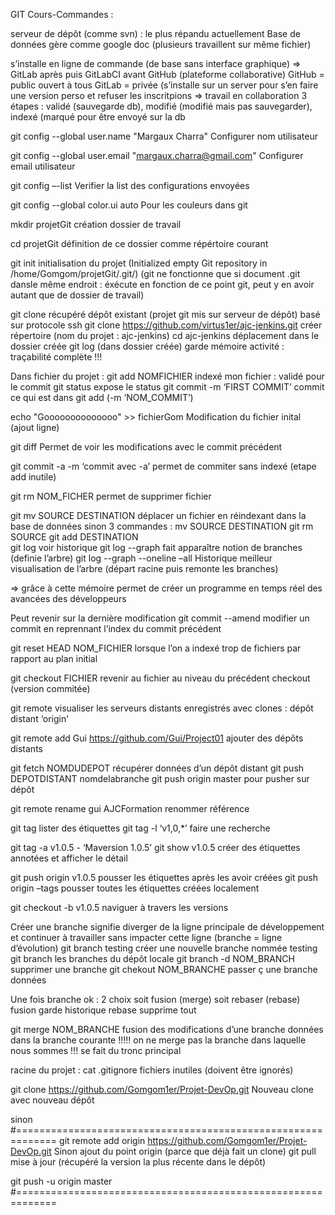 GIT Cours-Commandes :

serveur de dépôt (comme svn) : le plus répandu actuellement 
Base de données gère comme google doc (plusieurs travaillent sur même fichier)

s’installe en ligne de commande (de base sans interface graphique) => GitLab après puis GitLabCI avant GitHub (plateforme collaborative)
	GitHub = public ouvert à tous 
	GitLab = privée (s’installe sur un server pour s’en faire une version perso et refuser les 	inscritpions
	⇒ travail en collaboration
3 étapes : validé (sauvegarde db), modifié (modifié mais pas sauvegarder), indexé (marqué pour être envoyé sur la db



git config --global user.name "Margaux Charra"
	Configurer nom utilisateur 

git config --global user.email "margaux.charra@gmail.com"
	Configurer email utilisateur 

git config –-list
	Verifier la list des configurations envoyées 

git config --global color.ui auto
	Pour les couleurs dans git 

mkdir projetGit
	création dossier de travail

cd projetGit
	définition de ce dossier comme répértoire courant 

git init
	initialisation du projet (Initialized empty Git repository in /home/Gomgom/projetGit/.git/)
	(git ne fonctionne que si document .git dansle même endroit : éxécute en fonction de ce 	point git, peut y en avoir autant que de dossier de travail)

git clone 
	récupéré dépôt existant (projet git mis sur serveur de dépôt) basé sur protocole ssh 
git clone https://github.com/virtus1er/ajc-jenkins.git
	créer répertoire (nom du projet : ajc-jenkins) 
cd ajc-jenkins 
	déplacement dans le dossier créée 
git log
	(dans dossier créée) garde mémoire activité : traçabilité complète !!!

Dans fichier du projet : 
git add NOMFICHIER
	indexé mon fichier : validé pour le commit
git status
	expose le status 
git commit -m ‘FIRST COMMIT’
	commit ce qui est dans git add (-m ‘NOM_COMMIT’) 

echo "Goooooooooooooo" >> fichierGom
	Modification du fichier inital (ajout ligne)

git diff
	Permet de voir les modifications avec le commit précédent 

git commit -a -m ‘commit avec -a’
	permet de commiter sans indexé (etape add inutile)

git rm NOM_FICHER 
	permet de supprimer fichier 

git mv SOURCE DESTINATION 
	déplacer un fichier en réindexant dans la base de données 
	sinon 3 commandes : 
		mv SOURCE DESTINATION
		git rm SOURCE
		git add DESTINATION    
git log 
	voir historique 
 git log --graph 
	fait apparaître notion de branches (definie l’arbre) 
git log --graph --oneline –all
	Historique meilleur visualisation de l’arbre (départ racine puis remonte les branches)

=> grâce à cette mémoire permet de créer un programme en temps réel des avancées des développeurs 

Peut revenir sur la dernière modification 
git commit --amend 
	modifier un commit en reprennant l’index du commit précédent 

git reset HEAD NOM_FICHIER 
	lorsque l’on a indexé trop de fichiers par rapport au plan initial 

git checkout FICHIER
	revenir au fichier au niveau du précédent checkout (version commitée)

git remote 
	visualiser les serveurs distants enregistrés 
	avec clones : dépôt distant ‘origin’

git remote add Gui https://github.com/Gui/Project01
	ajouter des dépôts distants 

git fetch NOMDUDEPOT
	récupérer données d’un dépôt distant 
git push DEPOTDISTANT nomdelabranche
git push origin master
	pour pusher sur dépôt

git remote rename gui AJCFormation 
	renommer référence 

git tag 
	lister des étiquettes 
git tag -l ‘v1,0,*’
	faire une recherche 

git tag -a v1.0.5 - ‘Maversion 1.0.5’
git show v1.0.5
	créer des étiquettes annotées et afficher le détail 

git push origin v1.0.5
	pousser les étiquettes après les avoir créées 
git push origin –tags
	pousser toutes les étiquettes créées localement 

git checkout -b v1.0.5
	naviguer à travers les versions 

Créer une branche signifie diverger de la ligne principale de développement et continuer
à travailler sans impacter cette ligne (branche = ligne d’évolution)
git branch testing
	créer une nouvelle branche nommée testing
git branch
	les branches du dépôt locale
git branch -d NOM_BRANCH 
	supprimer une branche 
git chekout NOM_BRANCHE 
	passer ç une branche données 

Une fois branche ok : 2 choix soit fusion (merge) soit rebaser (rebase) 
fusion garde historique rebase supprime tout 

git merge NOM_BRANCHE
	fusion des modifications d’une branche données dans la branche courante 
	!!!!! on ne merge pas la branche dans laquelle nous sommes !!! se fait du tronc principal


racine du projet : cat .gitignore 
fichiers inutiles (doivent être ignorés) 

git clone https://github.com/Gomgom1er/Projet-DevOp.git
	Nouveau clone avec nouveau dépôt 


sinon 
#=============================================================
git remote add origin https://github.com/Gomgom1er/Projet-DevOp.git
	Sinon ajout du point origin (parce que déjà fait un clone)
git pull 
	mise à jour (récupéré la version la plus récente dans le dépôt)

git push -u origin master
#=============================================================	


